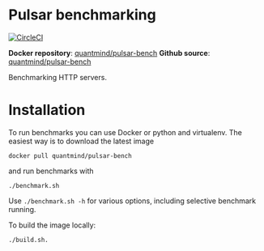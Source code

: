 # Pulsar benchmarking

[![CircleCI](https://circleci.com/gh/quantmind/pulsar-bench.svg?style=svg)](https://circleci.com/gh/quantmind/pulsar-bench)

**Docker repository**: [quantmind/pulsar-bench](https://hub.docker.com/r/quantmind/pulsar-bench/)
**Github source**: [quantmind/pulsar-bench](https://github.com/quantmind/pulsar-bench)

Benchmarking HTTP servers.

# Installation

To run benchmarks you can use Docker or python and virtualenv.
The easiest way is to download the latest image
```
docker pull quantmind/pulsar-bench
```
and run benchmarks with
```
./benchmark.sh
```
Use ``./benchmark.sh -h`` for various options, including selective benchmark running.

To build the image locally:
```
./build.sh.
```
